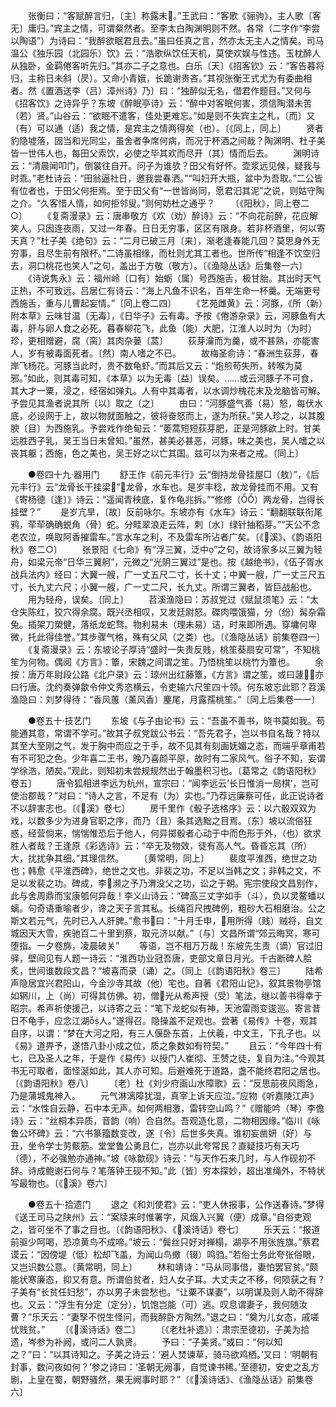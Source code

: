 <!-- { "loadSidebar": true } -->
　　张衡曰：“客赋醉言归，〔主〕称露未。”王武曰：“客歌《骊驹》，主人歌〔客无〕庸归。”宾主之情，可谓粲然者。至李太白陶渊明则不然。各常（二字作“李尝以陶语”）为诗曰：“我醉欲眠君且去。”虽曰任真之言，然亦太无主人之情矣。司马温公《独乐园（北园乐）饮》云：“浩歌纵饮任天机，莫使欢娱与性违。玉枕醉人从独卧，金羁倦客听先归。”其亦二子之意也。白乐〔天〕《招客钦》云：“客告暮将归，主称日未斜（昃）。又命小青娥，长跪谢贵吝。”其视张衡王式尤为有委曲相者。然《置酒送李（吕）漳州诗》乃〕曰：“独醉似无名，借君作题目。”又何与《招客饮》之诗异乎？东坡《醉眠亭诗》云：“醉中对客眠何害，须信陶潜未苦（若）贤。”山谷云：“欲眠不遣客，佳处更难忘。”如是则不失宾主之札，〔而〕又（有）可以通（适）我之情，是宾主之情两得矣（也）。〔《同上，同上〕
　　贤者豹隐墟落，固当和光同尘，虽舍者争席何病，而况于杯酒之间哉？陶渊明、杜子美皆一世伟人也，每田父索饮，必使之毕其欢而尽开（其）情而后去。
　　渊明诗云：“清晨闻叩门，倒裳往自开。问子为谁欤？田父有好怀。壶浆远见候，疑我与时乖。”老杜诗云：“田翁逼社日，邀我尝春洒。”“叫妇开大瓶，盆中为吾取。”二公皆有位者也，于田父何拒焉。至于田父有“一世皆尚同，愿君汩其泥”之说，则姑守陶之介。“久客惜人情，如何拒邻叟。”则何妨杜之通乎？
　　〔《阳秋》，同上卷二○〕
　　《复斋漫录》云：唐串敬方《欢（劝）醉诗》云：“不向花前醉，花应解笑人。只因连夜雨，又过一年春。日日无穷事，区区有限身。若非杯酒里，何以寄天真？”杜子美《绝句》云：“二月已破三月〔来〕，渐老逢春能几回？莫思身外无穷事，且尽生前有限杯。”二诗虽相缘，而杜则尤其工者也。世所传“相逢不饮空归去，洞口桃花也笑人”之句，盖出于方敬（敬方）。〔《渔隐丛话》后集卷一六〕
　　《诗说隽永》云：福州岭〔口有〕始蛎（属）号西施舌，极甘胎。其出时天气正热，不可致远。吕居仁有诗云：“海上凡鱼不识名，百年生命一杯羹。无端更号西施舌，重与儿曹起妄情。”〔同上卷二四〕
　　《艺苑雌黄》云：河豚，《所（新）附本草》云味甘温〔无毒〕，《日华子》云有毒。予按《倦游杂录》云，河豚鱼有大毒，肝与卵人食之必死。暮春柳花飞，此鱼（能）大肥，江淮人以时为（为时）珍，更相赠避，腐（脔）其肉杂蒌〔蒿〕
　　荻芽瀹而为羹，或不甚熟，亦能害人，岁有被毒面死者。〔然〕南人嗜之不已。
　　故梅圣俞诗：“春洲生荻芽，春岸飞杨花。河豚当此时，贵不数龟虾。”而其后又云：“炮煎苟失所，转喉为莫邪。”如此，则其毒可知，《本草》以为无毒〔益〕误矣。……或云河豚子不可食，其大才一粟，浸之，经宿如弹丸。人有中其毒者，以水调炒槐花末及龙脑皆可解。予尝见其渔者说其所〔以〕取之〔之〕
　　由曰：“河豚盛气善（易）怒，每伏水底，必设网于上，故以物就面触之，彼将奋怒而上，遂为所获。”吴人珍之，以其腹腴〔目〕为西施乳。予尝戏作绝甸云：“萎蒿短短荻芽肥，正是河豚欲上时。甘美远胜西子乳，吴王当日未曾知。”虽然，甚美必甚恶，河豚，味之美也，吴人嗜之以丧其躯；西施，色之美也，吴王好之以亡其国。兹可以为来者之戒。〔同上〕

　　●卷四十九·器用门
　　舒王作《前元丰行》云“倒持龙骨挂屋□（敖）”，《后元丰行》云“龙骨长干挂梁”，龙骨，水车也。是岁丰稔，故龙骨挂而不用。又有《寄杨德〔逢〕》诗云：“遥闻青秧底，复作龟兆拆。”“修修（）两龙骨，岂得长挂壁？”
　　是岁亢旱，〔故〕反前咏尔。东坡亦有《水车》诗云：“翻翻联联衔尾鸦，荦荦确确蜕角（骨）蛇。分畦翠浪走云阵，刺〔水〕绿针抽稻芽。”“天公不念老农泣，唤取阿香摧雷车。”言水车之利，不及雷车所沾者广矣。〔《溪》、《韵语阳秋》卷二○〕
　　张景阳《七命》有“浮三翼，泛中”之句，故诗家多以三翼为轻舟，如梁元帝“日华三翼舸”，元微之“光阴三翼过”是也。按《越绝书》，《伍子胥水战兵法内》经曰：大翼一艘，广一丈五尺二寸，长十丈；中翼一艘，广一丈三尺五寸，长九丈六尺；小翼一艘，广一丈二尺，长九丈。所谓三翼者，皆巨战船也。
　　用为轻舟，误矣。〔同上〕
　　苕溪渔隐曰：苏叔党过《赋鼠须笔》云：“太仓失陈红，狡穴得余腐。既兴丞相叹，又发廷尉怒。磔肉喂饿猫，分（纷）髯杂霜兔。插架刀槊健，落纸龙蛇骛。物利易未（理未易）诘，时来即所遇。穿墉何卑微，托此得佳誉。”其步骤气格，殊有父风（之类）也。〔《渔隐丛话》前集卷四一〕
　　《复斋漫录》云：东坡论子厚诗“盛时一失贵反贱，桃笙葵扇安可常”，不知桃笙为何物。偶阅《方言》：簟，宋魏之间谓之笙。乃悟桃笙以桃竹为簟也。
　　余按：唐万年尉段公路《北户录》云：琼州出红藤簟，《方言》谓之笙，或曰蘧，亦曰行唐。沈约奏弹歙令仲文秀恣横云，令吏输六尺笙四十领。何东坡忘此耶？苕溪渔隐曰：刘梦得待：“香风蕙（薰风香）麈尾，月露孺桃笙。”〔同上后集卷一一〕

　　●卷五十·技艺门
　　东坡《与子由论书》云：“吾虽不善书，晓书莫如我。苟能通其意，常谓不学可。”故其子叔党跋公书云：“吾先君子，岂以书自名哉？特以其至大至刚之气，发于胸中而应之于手，故不见其有刻画妩媚之态，而端乎章甫若有不可犯之色。少年喜二王书，晚乃喜颜平原，故时有二家风气。俗子不知，妄谓学徐浩，陋矣。”观此，则知初未尝规规然出于翰墨积习也。〔葛常之《韵语阳秋》卷五〕
　　唐令狐相进李远为杭州，宣宗曰：“闻李远云‘长日惟消一局棋’，岂可使治郡哉？”对曰：“诗人之言，不足有（为）实也。”乃荐远廉察可任，此正说诗者不以辞害志也。〔《溪》卷七〕
　　房千里作《骰子选格序》云：以六骰双双为戏，以数多少为进身官职之序，而乃（且）条其选黜之目焉。〔东〕坡以流俗狂惑，经营倘来，惴惴惟恐后于他人，何异掷骰者心动于中而色形于外，（也）欲求胜人者哉？王逢原《彩选诗》云：“卒无及物效，徒有高人气。昏昏忘其（所）大，扰扰争其细。”其理信然。
　　〔黄常明，同上〕
　　裴度平淮西，绝世之功也；韩愈《平淮西碑》，绝世之文也。非裴之功，不足以当韩之文；非韩之文，不足以发裴之功。碑成，李濒之予乃渭没父之功，讼之于朝。宪宗使段文昌别作，此与舍周鼎而宝康瓠何异哉！李义山诗云：“碑高三丈字如手（斗），负以灵鳌蟠以螭。句奇语重喻者少，谗之天子言其私。长绳百尺拽碑例，粗砂大石相磨治。公之斯文若元气，先时已入人肝脾。”愈书曰：“十月壬申，用所得（贱）贼将，自文城因天大雪，疾驰百二十里到蔡，取元济以献。”〔与〕文昌所谓“郊云晦冥，寒可堕指。一夕卷旆，凌晨破关”
　　等语，岂不相万万哉！东坡先生责（谪）官过旧驿，壁间见有人题一诗云：“淮西功业冠吾唐，吏部文章日月光。千古断碑人脍炙，世间谁数段文昌？“坡喜而录（诵）之。〔同上〔《韵语阳秋》卷三〕
　　陆希声隐居宜兴君阳山，今金沙寺其故（他）宅也。自著《君阳山记》，叙其景物亭馆如辋川，上（尚）可得其仿佛。初，僧光从希声授（受）笔法，继以善书得幸于昭宗。希声祈使援己，以诗寄之云：“笔下龙蛇似有神，天池雷雨变逡巡。寄言昔日不龟手，应念江湖人。”遂得召。隐操盖不足观也。尝著《易传》十卷，观其自序，以谓：“梦在大河之阳，有三人偃卧东首，上伏羲，中文王，下孔子也。以《易》道畀予，遂悟八卦小成之位，质之象数如有符契。”
　　且云：“今年四十有七，已及圣人之年，于是作《易传》以授门人崔彻、王赞之徒，复自为注。”今观其书无可取者，面怪涎如此，其人亦可知。后避难死于道路，盏不能终君阳之居也。〔《韵语阳秋》卷八〕
　　〔老〕杜《刘少府画山水障歌》云：“反思前夜风雨急，乃是蒲城鬼神入。
　　元气淋漓障犹湿，真宰上诉天应泣。”应物《听嘉陵江声》云：“水性自云静，石中本无声。如何两相激，雷转空山鸣？”《赠能吟（琴）李儋诗》云：“丝桐本异质，音韵（响）合自然。吾观造化意，二物相因缘。”临川《咏鲁公坏碑》云：“六书篆籀数变改，遂〔令〕后世多失真。谁初妄凿妍（好）与丑，坐令学士劳骸筋。堂堂鲁公勇且仁，岂亦以此夸常民？直疑技巧有天巧（德），不必强勉亦通神。”坡《咏歙砚》诗云：“与天作石来几时，与人作砚初不辞。诗成鲍谢石何与？笔落钟王砚不知。”此〔皆〕穷本探妙，超出准绳外，不特状写最物也。〔《溪》卷六〕

　　●卷五十·拾遗门
　　退之《和刘使君》云：“吏人休报事，公作送春诗。”梦得《送王司马之陕州》云：“案牍来时惟署字，风烟入兴翼（便）成章。”自俗吏观之，皆可坐不了事之目也。〔《韵语阳秋》、《溪诗话》卷七〕
　　乐天云：“报道前驱少呵喝，恐凉黄鸟不成啼。”坡云：“鬓丝只好对禅榻，湖亭不用张旌旗。”蔡君谟云：“因傍堤（低）松却飞盖，为闻山鸟撤（辍）鸣驺。”若俗士务此夸张俗眼，又岂识数公意。〔黄常明，同上〕
　　林和靖诗：“马从同事借，妻怕罢官贫。”颇能状寒廉态，抑又有意。所谓伯贫者，妇人女子耳。大丈夫之不移，何陨获之有？子美有“长贫任妇愁”，亦以男子未尝愁也。“让粟不谋妻”，以明谋及则人助不得辞也。又云：“浮生有分定（定分），饥饱岂能（可）逃。叹息谓妻子，我何随汝曹？”乐天云：“妻孥不悦生怪问，而我醉卧方陶然。”退之曰：“奠为儿女态，戚嗟忧贱贫。”
　　〔《溪诗话》卷二〕
　　〔《老杜补遗》〕：肃宗至德初，子美为拾遗，岑参为补阙，或问二人孰贤。
　　予曰：“子美贤。”或曰：“何以知之？”曰：“以其诗知之。子美之诗云：‘避人焚谏草，骑马欲鸡栖。’又曰：‘明朝有封事，数问夜如何？’参之诗曰：‘圣朝无阙事，自觉谏书稀。’至德初，安史之乱方剧，上皇在蜀，朝野骚然，果无阙事时耶？”〔《溪诗话》、《渔隐丛话》前集卷六〕
